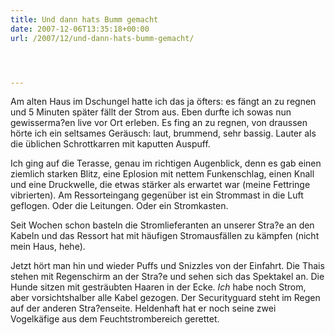 ```yaml
---
title: Und dann hats Bumm gemacht
date: 2007-12-06T13:35:18+00:00
url: /2007/12/und-dann-hats-bumm-gemacht/




---
```

Am alten Haus im Dschungel hatte ich das ja öfters: es fängt an zu regnen und 5 Minuten später fällt der Strom aus. Eben durfte ich sowas nun gewisserma?en live vor Ort erleben. Es fing an zu regnen, von draussen hörte ich ein seltsames Geräusch: laut, brummend, sehr bassig. Lauter als die üblichen Schrottkarren mit kaputten Auspuff.

Ich ging auf die Terasse, genau im richtigen Augenblick, denn es gab einen ziemlich starken Blitz, eine Eplosion mit nettem Funkenschlag, einen Knall und eine Druckwelle, die etwas stärker als erwartet war (meine Fettringe vibrierten). Am Ressorteingang gegenüber ist ein Strommast in die Luft geflogen. Oder die Leitungen. Oder ein Stromkasten.

Seit Wochen schon basteln die Stromlieferanten an unserer Stra?e an den Kabeln und das Ressort hat mit häufigen Stromausfällen zu kämpfen (nicht mein Haus, hehe).

Jetzt hört man hin und wieder Puffs und Snizzles von der Einfahrt. Die Thais stehen mit Regenschirm an der Stra?e und sehen sich das Spektakel an. Die Hunde sitzen mit gesträubten Haaren in der Ecke. _Ich_ habe noch Strom, aber vorsichtshalber alle Kabel gezogen. Der Securityguard steht im Regen auf der anderen Stra?enseite. Heldenhaft hat er noch seine zwei Vogelkäfige aus dem Feuchtstrombereich gerettet.
